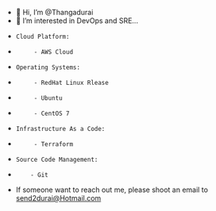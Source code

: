 - 👋 Hi, I’m @Thangadurai
- 👀 I’m interested in DevOps and SRE...
-     Cloud Platform:
-          - AWS Cloud
-     Operating Systems:
-          - RedHat Linux Rlease
-          - Ubuntu
-          - CentOS 7
-     Infrastructure As a Code:
-          - Terraform
-     Source Code Management:
-         - Git
- If someone want to reach out me, please shoot an email to send2durai@Hotmail.com
